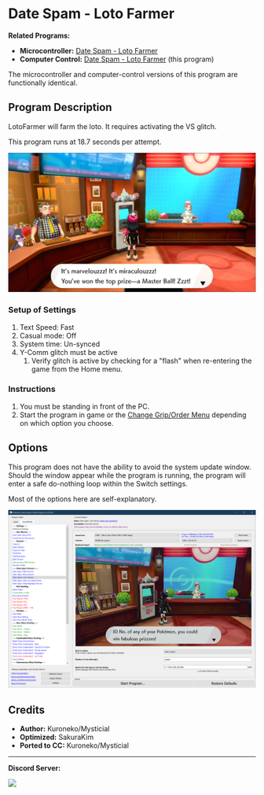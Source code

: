 # Date Spam - Loto Farmer

**Related Programs:**
- **Microcontroller:** [Date Spam - Loto Farmer](https://github.com/PokemonAutomation/Microcontroller/blob/master/Wiki/Programs/PokemonSwSh/DateSpam-LotoFarmer.md)
- **Computer Control:** [Date Spam - Loto Farmer](https://github.com/PokemonAutomation/ComputerControl/blob/master/Wiki/Programs/PokemonSwSh/DateSpam-LotoFarmer.md) (this program)

The microcontroller and computer-control versions of this program are functionally identical.


## Program Description

LotoFarmer will farm the loto. It requires activating the VS glitch.

This program runs at 18.7 seconds per attempt.

<img src="images/DateSpam-LotoFarmer-0.png">

### Setup of Settings

1. Text Speed: Fast
2. Casual mode: Off
3. System time: Un-synced
4. Y-Comm glitch must be active
   1. Verify glitch is active by checking for a "flash" when re-entering the game from the Home menu.

### Instructions

1. You must be standing in front of the PC.
2. Start the program in game or the [Change Grip/Order Menu](https://github.com/PokemonAutomation/Microcontroller/blob/master/Wiki/Programs/NintendoSwitch/ChangeGripOrderMenu.md) depending on which option you choose.


## Options

This program does not have the ability to avoid the system update window. Should the window appear while the program is running, the program will enter a safe do-nothing loop within the Switch settings.

Most of the options here are self-explanatory.

<img src="images/DateSpam-LotoFarmer-Settings.png">


## Credits

- **Author:** Kuroneko/Mysticial
- **Optimized:** SakuraKim
- **Ported to CC:** Kuroneko/Mysticial


<hr>

**Discord Server:** 

[<img src="https://canary.discordapp.com/api/guilds/695809740428673034/widget.png?style=banner2">](https://discord.gg/cQ4gWxN)



